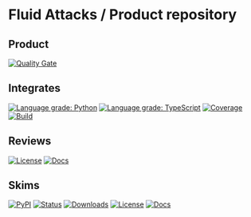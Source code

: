 # Fluid Attacks / Product repository

## Product

[![Quality Gate](https://sonarcloud.io/api/project_badges/measure?project=fluidattacks_product&metric=alert_status)](https://sonarcloud.io/dashboard?id=fluidattacks_product)

## Integrates

[![Language grade: Python](https://img.shields.io/lgtm/grade/python/g/fluidattacks/integrates.svg?logo=lgtm&logoWidth=18)](https://lgtm.com/projects/g/fluidattacks/integrates/context:python)
[![Language grade: TypeScript](https://img.shields.io/lgtm/grade/javascript/g/fluidattacks/integrates.svg?logo=lgtm&logoWidth=18)](https://lgtm.com/projects/g/fluidattacks/integrates/context:python)
[![Coverage](https://codecov.io/gl/fluidattacks/integrates/branch/master/graph/badge.svg)](https://codecov.io/gl/fluidattacks/integrates)
[![Build](https://gitlab.com/fluidattacks/product/badges/master/pipeline.svg)](https://gitlab.com/fluidattacks/product/-/commits/master)

## Reviews

[![License](https://img.shields.io/pypi/l/skims)](../LICENSE)
[![Docs](https://img.shields.io/badge/Docs-grey)](./reviews/README.md)

## Skims

[![PyPI](https://img.shields.io/pypi/v/skims)](https://pypi.org/project/skims)
[![Status](https://img.shields.io/pypi/status/skims)](https://pypi.org/project/skims)
[![Downloads](https://img.shields.io/pypi/dm/skims)](https://pypi.org/project/skims)
[![License](https://img.shields.io/pypi/l/skims)](../LICENSE)
[![Docs](https://img.shields.io/badge/Docs-grey)](./skims/README.md)
